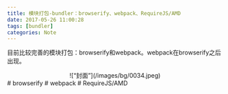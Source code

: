 ```yaml
---
title: 模块打包-bundler：browserify、webpack、RequireJS/AMD
date: 2017-05-26 11:00:28
tags: [bundler]
categories: Note
---
```

目前比较完善的模块打包：browserify和webpack。webpack在browserify之后出现。
<div align=center>
![“封面”](/images/bg/0034.jpeg)
</div>
<!--more-->
# browserify
# webpack
# RequireJS/AMD

